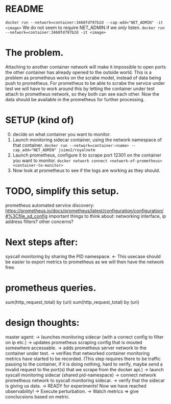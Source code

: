 # README
`docker run --network=container:3460fd797b2d --cap-add="NET_ADMIN" -it <image>`
We do not seem to require NET_ADMIN if we _only_ listen.
`docker run --network=container:3460fd797b2d -it <image>`


# The problem.
Attaching to another container network will make it impossible to open ports the other container has already opened to the outside world.
This is a problem as prometheus works on the scrabe model, instead of data being push to prometheus. For prometheus to be able to scrabe the service under test we will have to work around this by letting the container under test attach to prometheus network, so they both can see each other. Now the data should be available in the prometheus for further processing.

# SETUP (kind of)
0. decide on what container you want to monitor.
1. Launch monitoring sidecar container, using the network namespace of that container.
`docker run --network=container:<name> --cap_add="NET_ADMIN" jsimo2/royalnetm`
2. Launch prometheus, configure it to scrape port 12301 on the container you want to monitor.
`docker network connect <network-of-prometheus> <container-to-monitor>`
3. Now look at prometheus to see if the logs are working as they should.

# TODO, simplify this setup.
prometheus automated service discovery: https://prometheus.io/docs/prometheus/latest/configuration/configuration/#%3Cfile_sd_config
important things to think about: networking interface, ip address filters? other concerns?

# Next steps after:
syscall monitoring by sharing the PID namespace. <- This usecase should be easier to export metrics to prometheus as we will then have the network free.

# prometheus queries.
sum(http_request_total) by (uri)
sum(http_request_total) by (uri)

# design thoughts:
master agent:
  -> launches monitoring sidecar (with a correct config to filter on ip etc.)
  -> updates prometheus scraping config that is mouted somewhere accessable. 
  -> adds prometheus server network to the container under test. 
  -> verifies that networked container monitoring metrics have started to be recorded. (This step requires there to be traffic passing to the container, if it is doing nothing, hard to verify, maybe send a invalid request to the port(s) that we scrape from the docker api.)
  -> launch syscall monitoring sidecar (shared pid-namespace)
  -> connect network prometheus network to syscall monitoring sidecar. 
  -> verify that the sidecar is giving us data.
  -> READY for experiments! Now we have reached observability! 
  -> Execute perturbation.
  -> Watch metrics => give conclucsions based on metric.
